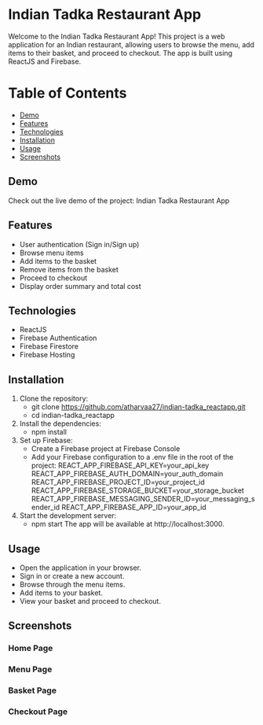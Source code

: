 # Indian Tadka Restaurant App

Welcome to the Indian Tadka Restaurant App! This project is a web application for an Indian restaurant, allowing users to browse the menu, add items to their basket, and proceed to checkout. The app is built using ReactJS and Firebase.

# Table of Contents
- [Demo](#demo)
- [Features](#features)
- [Technologies](#technologies)
- [Installation](#installation)
- [Usage](#usage)
- [Screenshots](#screenshots)

## Demo

Check out the live demo of the project: Indian Tadka Restaurant App

## Features

-	User authentication (Sign in/Sign up)
-	Browse menu items
-	Add items to the basket
-	Remove items from the basket
-	Proceed to checkout
-	Display order summary and total cost

## Technologies

-	ReactJS
-	Firebase Authentication
-	Firebase Firestore
-	Firebase Hosting

## Installation

1.	Clone the repository:
    -	git clone https://github.com/atharvaa27/indian-tadka_reactapp.git
    -	cd indian-tadka_reactapp
2.	Install the dependencies:
     -	npm install
3.	Set up Firebase:
	-	Create a Firebase project at Firebase Console
	-	Add your Firebase configuration to a .env file in the root of the project:
  REACT_APP_FIREBASE_API_KEY=your_api_key
  REACT_APP_FIREBASE_AUTH_DOMAIN=your_auth_domain
  REACT_APP_FIREBASE_PROJECT_ID=your_project_id
  REACT_APP_FIREBASE_STORAGE_BUCKET=your_storage_bucket
  REACT_APP_FIREBASE_MESSAGING_SENDER_ID=your_messaging_sender_id
  REACT_APP_FIREBASE_APP_ID=your_app_id
4.	Start the development server:
     -	npm start
   The app will be available at http://localhost:3000.
## Usage
-	Open the application in your browser.
-	Sign in or create a new account.
-	Browse through the menu items.
-	Add items to your basket.
-	View your basket and proceed to checkout.

## Screenshots

### Home Page

### Menu Page
### Basket Page
### Checkout Page
